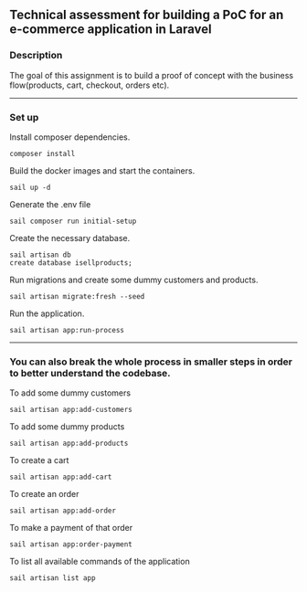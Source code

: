 ## Technical assessment for building a PoC for an e-commerce application in Laravel

### Description
The goal of this assignment is to build a proof of concept with the business flow(products, cart, checkout, orders etc).

---

### Set up
Install composer dependencies.
```
composer install
```
Build the docker images and start the containers.
```
sail up -d
```
Generate the .env file
```
sail composer run initial-setup
```
Create the necessary database.
```
sail artisan db
create database isellproducts;
```
Run migrations and create some dummy customers and products.
```
sail artisan migrate:fresh --seed
```
Run the application.
```
sail artisan app:run-process
```

---
### You can also break the whole process in smaller steps in order to better understand the codebase.

To add some dummy customers
```
sail artisan app:add-customers
```

To add some dummy products
```
sail artisan app:add-products
```

To create a cart
```
sail artisan app:add-cart
```

To create an order
```
sail artisan app:add-order
```

To make a payment of that order
```
sail artisan app:order-payment
```

To list all available commands of the application
```
sail artisan list app
```

